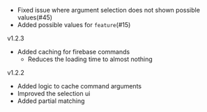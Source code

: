 <!-- ADD CHANGES HERE -->

- Fixed issue where argument selection does not shown possible values(#45)
- Added possible values for `feature`(#15)

v1.2.3

- Added caching for firebase commands
  - Reduces the loading time to almost nothing

v1.2.2

- Added logic to cache command arguments
- Improved the selection ui
- Added partial matching
